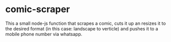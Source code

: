 # comic-scraper
This a small node-js function that scrapes a comic, cuts it up an resizes it to the desired format (in this case: landscape to verticle) and pushes it to a mobile phone number via whatsapp. 

